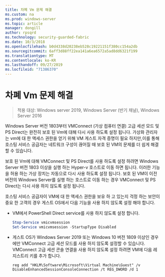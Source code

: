 ```yaml
---
title: 차폐 Vm 문제 해결
ms.custom: na
ms.prod: windows-server
ms.topic: article
manager: dongill
author: rpsqrd
ms.technology: security-guarded-fabric
ms.date: 10/3/2018
ms.openlocfilehash: b0d4338d20238eb528c19221151f380cc154a2db
ms.sourcegitcommit: 6aff3d88ff22ea141a6ea6572a5ad8dd6321f199
ms.translationtype: MT
ms.contentlocale: ko-KR
ms.lasthandoff: 09/27/2019
ms.locfileid: "71386370"
---
```

# <a name="troubleshoot-shielded-vms"></a>차폐 Vm 문제 해결

>적용 대상: Windows server 2019, Windows Server (반기 채널), Windows Server 2016

Windows Server 버전 1803부터 VMConnect (가상 컴퓨터 연결) 고급 세션 모드 및 PS Direct는 완전히 보호 된 Vm에 대해 다시 사용 하도록 설정 됩니다. 가상화 관리자는 vm에 대 한 액세스 권한을 얻기 위해 VM 게스트 자격 증명이 필요 하지만,이를 통해 호스팅 서비스 공급자는 네트워크 구성이 끊어질 때 보호 된 VM의 문제를 더 쉽게 해결할 수 있습니다.

보호 된 Vm에 대해 VMConnect 및 PS Direct를 사용 하도록 설정 하려면 Windows Server 버전 1803 이상을 실행 하는 Hyper-v 호스트로 이동 하면 됩니다. 이러한 기능을 허용 하는 가상 장치는 자동으로 다시 사용 하도록 설정 됩니다. 보호 된 VM이 이전 버전의 Windows Server를 실행 하는 호스트로 이동 하는 경우 VMConnect 및 PS Direct는 다시 사용 하지 않도록 설정 됩니다.

호스팅 서비스 공급자이 VM에 대 한 액세스 권한을 보유 하 고 있는지 걱정 하는 보안이 중요 한 고객의 경우 게스트 OS에서 다음 기능을 사용 하지 않도록 설정 해야 합니다.

- VM에서 PowerShell Direct service를 사용 하지 않도록 설정 합니다.

  ```powershell
  Stop-Service vmicvmsession
  Set-Service vmicvmsession -StartupType Disabled
  ```

- 게스트 OS가 Windows Server 2019 또는 Windows 10 버전 1809 이상인 경우에만 VMConnect 고급 세션 모드를 사용 하지 않도록 설정할 수 있습니다. VMConnect 고급 세션 콘솔 연결을 사용 하지 않도록 설정 하려면 VM에 다음 레지스트리 키를 추가 합니다.

  ```
  reg add "HKLM\Software\Microsoft\Virtual Machine\Guest" /v DisableEnhancedSessionConsoleConnection /t REG_DWORD /d 1
  ```
